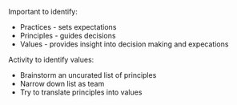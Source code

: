 Important to identify:

* Practices - sets expectations
* Principles - guides decisions
* Values - provides insight into decision making and expecations

Activity to identify values:

* Brainstorm an uncurated list of principles
* Narrow down list as team
* Try to translate principles into values